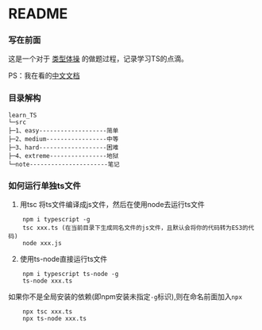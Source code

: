 # README

### 写在前面
这是一个对于 [类型体操](https://github.com/type-challenges/type-challenges) 的做题过程，记录学习TS的点滴。

PS：我在看的[中文文档](http://ts.yayujs.com/learn-typescript/handbook/MoreOnFunctions.html)

### 目录解构
```
learn_TS
└─src
├─1、easy-------------------简单
├─2、medium-----------------中等
├─3、hard-------------------困难
├─4、extreme----------------地狱
└─note----------------------笔记
```

### 如何运行单独ts文件
1. 用tsc 将ts文件编译成js文件，然后在使用node去运行ts文件
```
    npm i typescript -g
    tsc xxx.ts (在当前目录下生成同名文件的js文件，且默认会将你的代码转为ES3的代码) 
    node xxx.js
```
2. 使用ts-node直接运行ts文件
```
    npm i typescript ts-node -g
    ts-node xxx.ts
```
如果你不是全局安装的依赖(即npm安装未指定`-g`标识),则在命名前面加入`npx`
```
    npx tsc xxx.ts 
    npx ts-node xxx.ts
```













